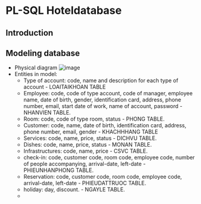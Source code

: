 # PL-SQL Hoteldatabase
## Introduction
## Modeling database
  - Physical diagram
![image](https://user-images.githubusercontent.com/72924182/180970610-f2383220-3af1-43d0-87b7-606f074961d9.png)
  - Entities in model:
    - Type of account: code, name and description for each type of account - LOAITAIKHOAN TABLE
    - Employee: code, code of type account, code of manager, employee name, date of birth, gender, identification card, address, phone number, email, start date of work, name of account, password - NHANVIEN TABLE.
    - Room: code, code of type room, status - PHONG TABLE.
    - Customer: code, name, date of birth, identification card, address, phone number, email, gender - KHACHHHANG TABLE
    - Services: code, name, price, status - DICHVU TABLE.
    - Dishes: code, name, price, status - MONAN TABLE.
    - Infrastructures: code, name, price - CSVC TABLE.
    - check-in: code, customer code, room code, employee code, number of people accompanying, arrival-date, left-date - PHIEUNHANPHONG TABLE.
    - Reservation: code, customer code, room code, employee code, arrival-date, left-date - PHIEUDATTRUOC TABLE.
    - holiday: day, discount. - NGAYLE TABLE.
    - 
